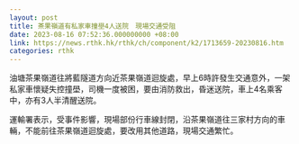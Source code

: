 ```yaml
---
layout: post
title: 茶果嶺道有私家車撞壆4人送院　現場交通受阻
date: 2023-08-16 07:52:36.000000000 +08:00
link: https://news.rthk.hk/rthk/ch/component/k2/1713659-20230816.htm
categories: rthk
---
```


油塘茶果嶺道往將藍隧道方向近茶果嶺道迴旋處，早上6時許發生交通意外，一架私家車懷疑失控撞壆，司機一度被困，要由消防救出，昏迷送院，車上4名乘客中，亦有3人半清醒送院。

運輸署表示，受事件影響，現場部份行車線封閉，沿茶果嶺道往三家村方向的車輛，不能前往茶果嶺道迴旋處，要改用其他道路，現場交通繁忙。
